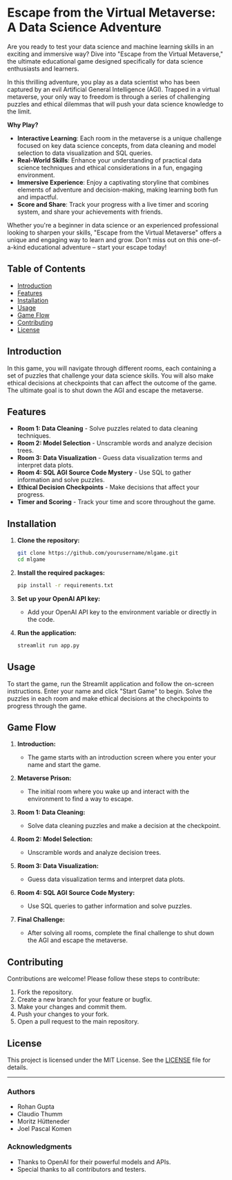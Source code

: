 # Escape from the Virtual Metaverse: A Data Science Adventure

Are you ready to test your data science and machine learning skills in an exciting and immersive way? Dive into "Escape from the Virtual Metaverse," the ultimate educational game designed specifically for data science enthusiasts and learners. 

In this thrilling adventure, you play as a data scientist who has been captured by an evil Artificial General Intelligence (AGI). Trapped in a virtual metaverse, your only way to freedom is through a series of challenging puzzles and ethical dilemmas that will push your data science knowledge to the limit.

**Why Play?**

- **Interactive Learning**: Each room in the metaverse is a unique challenge focused on key data science concepts, from data cleaning and model selection to data visualization and SQL queries.
- **Real-World Skills**: Enhance your understanding of practical data science techniques and ethical considerations in a fun, engaging environment.
- **Immersive Experience**: Enjoy a captivating storyline that combines elements of adventure and decision-making, making learning both fun and impactful.
- **Score and Share**: Track your progress with a live timer and scoring system, and share your achievements with friends.

Whether you're a beginner in data science or an experienced professional looking to sharpen your skills, "Escape from the Virtual Metaverse" offers a unique and engaging way to learn and grow. Don't miss out on this one-of-a-kind educational adventure – start your escape today!


## Table of Contents

- [Introduction](#introduction)
- [Features](#features)
- [Installation](#installation)
- [Usage](#usage)
- [Game Flow](#game-flow)
- [Contributing](#contributing)
- [License](#license)

## Introduction

In this game, you will navigate through different rooms, each containing a set of puzzles that challenge your data science skills. You will also make ethical decisions at checkpoints that can affect the outcome of the game. The ultimate goal is to shut down the AGI and escape the metaverse.

## Features

- **Room 1: Data Cleaning** - Solve puzzles related to data cleaning techniques.
- **Room 2: Model Selection** - Unscramble words and analyze decision trees.
- **Room 3: Data Visualization** - Guess data visualization terms and interpret data plots.
- **Room 4: SQL AGI Source Code Mystery** - Use SQL to gather information and solve puzzles.
- **Ethical Decision Checkpoints** - Make decisions that affect your progress.
- **Timer and Scoring** - Track your time and score throughout the game.

## Installation

1. **Clone the repository:**
    ```sh
    git clone https://github.com/yourusername/mlgame.git
    cd mlgame
    ```

2. **Install the required packages:**
    ```sh
    pip install -r requirements.txt
    ```

3. **Set up your OpenAI API key:**
    - Add your OpenAI API key to the environment variable or directly in the code.

4. **Run the application:**
    ```sh
    streamlit run app.py
    ```

## Usage

To start the game, run the Streamlit application and follow the on-screen instructions. Enter your name and click "Start Game" to begin. Solve the puzzles in each room and make ethical decisions at the checkpoints to progress through the game.

## Game Flow

1. **Introduction:**
    - The game starts with an introduction screen where you enter your name and start the game.

2. **Metaverse Prison:**
    - The initial room where you wake up and interact with the environment to find a way to escape.

3. **Room 1: Data Cleaning:**
    - Solve data cleaning puzzles and make a decision at the checkpoint.

4. **Room 2: Model Selection:**
    - Unscramble words and analyze decision trees.

5. **Room 3: Data Visualization:**
    - Guess data visualization terms and interpret data plots.

6. **Room 4: SQL AGI Source Code Mystery:**
    - Use SQL queries to gather information and solve puzzles.

7. **Final Challenge:**
    - After solving all rooms, complete the final challenge to shut down the AGI and escape the metaverse.

## Contributing

Contributions are welcome! Please follow these steps to contribute:

1. Fork the repository.
2. Create a new branch for your feature or bugfix.
3. Make your changes and commit them.
4. Push your changes to your fork.
5. Open a pull request to the main repository.

## License

This project is licensed under the MIT License. See the [LICENSE](LICENSE) file for details.

---

### Authors
- Rohan Gupta
- Claudio Thumm
- Moritz Hütteneder
- Joel Pascal Komen

### Acknowledgments
- Thanks to OpenAI for their powerful models and APIs.
- Special thanks to all contributors and testers.

